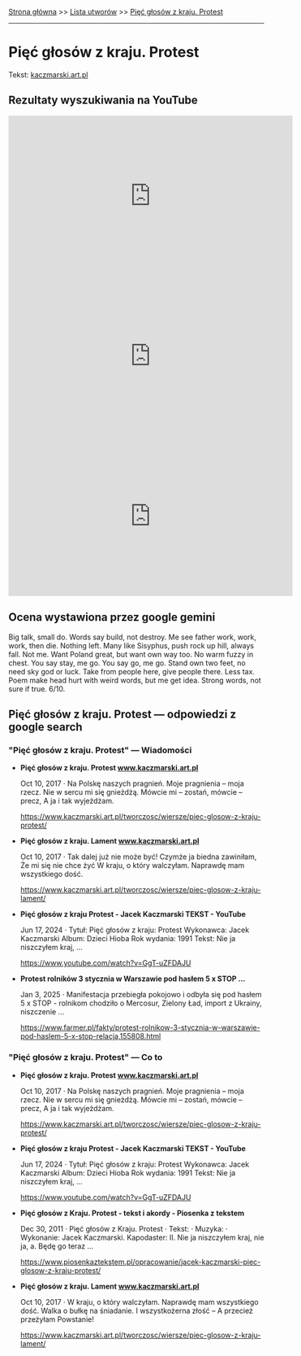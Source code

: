 [Strona główna](../index.md) >> [Lista utworów](../list.md) >> [Pięć głosów z kraju. Protest](434.md)

---

# Pięć głosów z kraju. Protest

Tekst: [kaczmarski.art.pl](https://www.kaczmarski.art.pl/tworczosc/wiersze/piec-glosow-z-kraju-protest/)

## Rezultaty wyszukiwania na YouTube

<iframe width="560" height="315" src="https://www.youtube.com/embed/GgT-uZFDAJU?si=IdontcarewhotheIRSsendsImnotpayingtaxes" title="YouTube video player" frameborder="0" allow="accelerometer; autoplay; clipboard-write; encrypted-media; gyroscope; picture-in-picture; web-share" referrerpolicy="strict-origin-when-cross-origin" allowfullscreen></iframe>

<iframe width="560" height="315" src="https://www.youtube.com/embed/1cRynJe5hKI?si=IdontcarewhotheIRSsendsImnotpayingtaxes" title="YouTube video player" frameborder="0" allow="accelerometer; autoplay; clipboard-write; encrypted-media; gyroscope; picture-in-picture; web-share" referrerpolicy="strict-origin-when-cross-origin" allowfullscreen></iframe>

<iframe width="560" height="315" src="https://www.youtube.com/embed/DGJO_qSUtnI?si=IdontcarewhotheIRSsendsImnotpayingtaxes" title="YouTube video player" frameborder="0" allow="accelerometer; autoplay; clipboard-write; encrypted-media; gyroscope; picture-in-picture; web-share" referrerpolicy="strict-origin-when-cross-origin" allowfullscreen></iframe>

## Ocena wystawiona przez google gemini

Big talk, small do. Words say build, not destroy. Me see father work, work, work, then die. Nothing left. Many like Sisyphus, push rock up hill, always fall. Not me. Want Poland great, but want own way too. No warm fuzzy in chest. You say stay, me go. You say go, me go. Stand own two feet, no need sky god or luck. Take from people here, give people there. Less tax. Poem make head hurt with weird words, but me get idea. Strong words, not sure if true. 6/10.


## Pięć głosów z kraju. Protest — odpowiedzi z google search

### "Pięć głosów z kraju. Protest" — Wiadomości

- **Pięć głosów z kraju. Protest www.kaczmarski.art.pl**

    Oct 10, 2017  ·  Na Polskę naszych pragnień. Moje pragnienia – moja rzecz. Nie w sercu mi się gnieżdżą. Mówcie mi – zostań, mówcie – precz, A ja i tak wyjeżdżam. 

   <https://www.kaczmarski.art.pl/tworczosc/wiersze/piec-glosow-z-kraju-protest/>
- **Pięć głosów z kraju. Lament www.kaczmarski.art.pl**

    Oct 10, 2017  ·  Tak dalej już nie może być! Czymże ja biedna zawiniłam, Że mi się nie chce żyć W kraju, o który walczyłam. Naprawdę mam wszystkiego dość. 

   <https://www.kaczmarski.art.pl/tworczosc/wiersze/piec-glosow-z-kraju-lament/>
- **Pięć głosów z kraju Protest - Jacek Kaczmarski TEKST - YouTube**

    Jun 17, 2024  ·  Tytuł: Pięć głosów z kraju: Protest Wykonawca: Jacek Kaczmarski Album: Dzieci Hioba Rok wydania: 1991 Tekst: Nie ja niszczyłem kraj, ... 

   <https://www.youtube.com/watch?v=GgT-uZFDAJU>
- **Protest rolników 3 stycznia w Warszawie pod hasłem 5 x STOP ...**

    Jan 3, 2025  ·  Manifestacja przebiegła pokojowo i odbyła się pod hasłem 5 x STOP - rolnikom chodziło o Mercosur, Zielony Ład, import z Ukrainy, niszczenie ... 

   <https://www.farmer.pl/fakty/protest-rolnikow-3-stycznia-w-warszawie-pod-haslem-5-x-stop-relacja,155808.html>

### "Pięć głosów z kraju. Protest" — Co to

- **Pięć głosów z kraju. Protest www.kaczmarski.art.pl**

    Oct 10, 2017  ·  Na Polskę naszych pragnień. Moje pragnienia – moja rzecz. Nie w sercu mi się gnieżdżą. Mówcie mi – zostań, mówcie – precz, A ja i tak wyjeżdżam. 

   <https://www.kaczmarski.art.pl/tworczosc/wiersze/piec-glosow-z-kraju-protest/>
- **Pięć głosów z kraju Protest - Jacek Kaczmarski TEKST - YouTube**

    Jun 17, 2024  ·  Tytuł: Pięć głosów z kraju: Protest Wykonawca: Jacek Kaczmarski Album: Dzieci Hioba Rok wydania: 1991 Tekst: Nie ja niszczyłem kraj, ... 

   <https://www.youtube.com/watch?v=GgT-uZFDAJU>
- **Pięć głosów z Kraju. Protest - tekst i akordy - Piosenka z tekstem**

    Dec 30, 2011  ·  Pięć głosów z Kraju. Protest · Tekst: · Muzyka: · Wykonanie: Jacek Kaczmarski. Kapodaster: II. Nie ja niszczyłem kraj, nie ja, a. Będę go teraz ... 

   <https://www.piosenkaztekstem.pl/opracowanie/jacek-kaczmarski-piec-glosow-z-kraju-protest/>
- **Pięć głosów z kraju. Lament www.kaczmarski.art.pl**

    Oct 10, 2017  ·  W kraju, o który walczyłam. Naprawdę mam wszystkiego dość. Walka o bułkę na śniadanie. I wszystkożerna złość – A przecież przeżyłam Powstanie! 

   <https://www.kaczmarski.art.pl/tworczosc/wiersze/piec-glosow-z-kraju-lament/>

